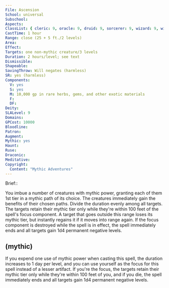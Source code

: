 ```yaml
---
File: Ascension
School: universal
Subschool: 
Aspects: 
ClassList: { cleric: 9, oracle: 9, druid: 9, sorcerer: 9, wizard: 9, witch: 9, psychic: 9 }
CastTime: 1 hour
Range: close (25 + 5 ft./2 levels)
Area: 
Effect: 
Targets: one non-mythic creature/3 levels
Duration: 2 hours/level; see text
Dismissible: 
Shapeable: 
SavingThrow: Will negates (harmless)
SR: yes (harmless)
Components:
  V: yes
  S: yes
  M: 10,000 gp in rare herbs, gems, and other exotic materials
  F: 
  DF: 
Deity: 
SLALevel: 9
Domains: 
GPCost: 10000
Bloodline: 
Patron: 
Augment: 
Mythic: yes
Haunt: 
Ruse: 
Draconic: 
Meditative: 
Copyright:
  Content: "Mythic Adventures"
---
```

Brief:: 

You imbue a number of creatures with mythic power, granting each of them 1st tier in a mythic path of its choice. The creatures immediately gain the benefits of their chosen paths. Divide the duration evenly among all targets.  The targets retain their mythic tier only while they're within 100 feet of the spell's focus component. A target that goes outside this range loses its mythic tier, but instantly regains it if it moves into range again. If the focus component is destroyed while the spell is in effect, the spell immediately ends and all targets gain 1d4 permanent negative levels.


## (mythic)

If you expend one use of mythic power when casting this spell, the duration increases to 1 day per level, and you can use yourself as the focus for this spell instead of a lesser artifact. If you're the focus, the targets retain their mythic tier only while they're within 100 feet of you, and if you die, the spell immediately ends and all targets gain 1d4 permanent negative levels.
